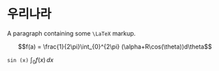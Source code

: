 # 우리나라

A paragraph containing some ``\LaTeX`` markup.

```math
f(a) = \frac{1}{2\pi}\int_{0}^{2\pi} (\alpha+R\cos(\theta))d\theta
```

``sin (x)`` $\displaystyle\int_0 f(x)\, dx$